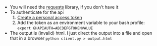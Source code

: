 * You will need the [requests](http://docs.python-requests.org/en/master/) library, if you don't have it
* To authenticate for the api
  1. [Create a personal access token](https://help.github.com/articles/creating-a-personal-access-token-for-the-command-line/)
  2. Add the token as an environment variable to your bash profile:
  `export GHAPIAUTH=ABCDEFGTOKENVALUE`
* The output is (invalid) html. I just direct the output into a file and open that in a browser `python client.py > output.html`
